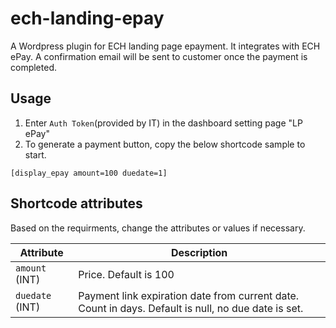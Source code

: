 # ech-landing-epay
A Wordpress plugin for ECH landing page epayment. It integrates with ECH ePay. A confirmation email will be sent to customer once the payment is completed. 

## Usage 
1. Enter `Auth Token`(provided by IT) in the dashboard setting page "LP ePay" 
2. To generate a payment button, copy the below shortcode sample to start. 
```
[display_epay amount=100 duedate=1]
```

## Shortcode attributes
Based on the requirments, change the attributes or values if necessary.

Attribute | Description
----------|-------------
`amount` (INT) | Price. Default is 100
`duedate` (INT) | Payment link expiration date from current date. Count in days. Default is null, no due date is set. 